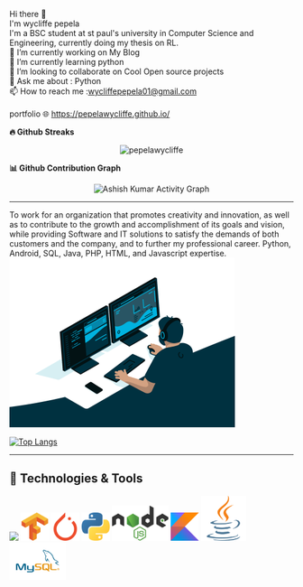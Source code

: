 
Hi there 👋
<br>
I'm wycliffe pepela
 <br>
I'm a BSC student at st paul's university in Computer Science and Engineering, currently doing my thesis on RL.
<br>
🔭 I’m currently working on My Blog
<br>
🌱 I’m currently learning python
<br>
👯 I’m looking to collaborate on Cool Open source projects
<br>
💬 Ask me about : Python 
<br>
📫 How to reach me :wycliffepepela01@gmail.com
<br>
<br>
portfolio
🌐 https://pepelawycliffe.github.io/
<br>
<summary><b>🔥 Github Streaks</b></summary>

<p align="center"><img src="https://github-readme-streak-stats.herokuapp.com?user=pepelawycliffe&theme=highcontrast&date_format=M%20j%5B%2C%20Y%5D" alt="pepelawycliffe" /></p>

<summary><b>📊 Github Contribution Graph</b></summary>
<p align="center"<a href="#"><img alt="Ashish Kumar Activity Graph" src="https://activity-graph.herokuapp.com/graph?username=Trend20&bg_color=0D1117&color=e05397&line=e05397&point=FFFFFF&hide_border=true&" /></a></p>

<hr>
To work for an organization that promotes creativity and innovation, as well as to contribute to the growth and accomplishment of its goals and vision, while providing Software and IT solutions to satisfy the demands of both customers and the company, and to further my professional career. Python, Android, SQL, Java, PHP, HTML, and Javascript expertise.
<br>
<img src="https://github.com/pepelawycliffe/pepelawycliffe/blob/main/code.gif" width="400">


[![Top Langs](https://github-readme-stats.vercel.app/api/top-langs/?username=pepelawycliffe&layout=compact&theme=gruvbox)](https://github.com/pepelawycliffe/github-readme-stats)

---

## 🔧 Technologies & Tools
<a href="https://laravel.com" target="_blank"><img src="https://raw.githubusercontent.com/laravel/art/master/logo-lockup/5%20SVG/2%20CMYK/1%20Full%20Color/laravel-logolockup-cmyk-red.svg" width="200"></a>
<a href="https://laravel.com" target="_blank"><img src="https://github.com/pepelawycliffe/pepelawycliffe/blob/main/tensorflow-icon.svg" width="50"></a>
<a href="https://laravel.com" target="_blank"><img src="https://github.com/pepelawycliffe/pepelawycliffe/blob/main/pytorch-icon.svg" width="50"></a>
<a href="https://laravel.com" target="_blank"><img src="https://github.com/pepelawycliffe/pepelawycliffe/blob/main/python-seeklogo.com.svg" width="50"></a>
<a href="https://laravel.com" target="_blank"><img src="https://github.com/pepelawycliffe/pepelawycliffe/blob/main/nodejs-seeklogo.com.svg" width="100"></a>
<a href="https://laravel.com" target="_blank"><img src="https://github.com/pepelawycliffe/pepelawycliffe/blob/main/kotlin-1.svg" width="50"></a>
<a href="https://laravel.com" target="_blank"><img src="https://github.com/pepelawycliffe/pepelawycliffe/blob/main/java-icon.svg" width="80"></a>
<a href="https://laravel.com" target="_blank"><img src="https://github.com/pepelawycliffe/pepelawycliffe/blob/main/MySQL-Logo.wine.svg" width="100"></a>



<!-- ![](https://img.shields.io/badge/OS-Windows-informational?style=flat&logo=Windows&logoColor=white&color=2bbc8a)
![](https://img.shields.io/badge/Editor-vscode-informational?style=flat&logo=visual-studio-code&logoColor=white&color=2bbc8a)
![](https://img.shields.io/badge/Code-Python-informational?style=flat&logo=python&logoColor=white&color=2bbc8a)
![](https://img.shields.io/badge/Code-JavaScript-informational?style=flat&logo=javascript&logoColor=white&color=2bbc8a)
![](https://img.shields.io/badge/Code-Java-informational?style=flat&logo=java&logoColor=white&color=2bbc8a)
![](https://img.shields.io/badge/Shell-Bash-informational?style=flat&logo=gnu-bash&logoColor=white&color=2bbc8a)

![](https://img.shields.io/badge/Tools-TensorFlow-informational?style=flat&logo=TensorFlow&logoColor=white&color=2bbc8a)
![](https://img.shields.io/badge/Tools-Pytorch-informational?style=flat&logo=Pytorch&logoColor=white&color=2bbc8a)
![](https://img.shields.io/badge/Tools-NodeJS-informational?style=flat&logo=Node.js&logoColor=white&color=2bbc8a)
![](https://img.shields.io/badge/Tools-PostgreSQL-informational?style=flat&logo=postgresql&logoColor=white&color=2bbc8a)
<br /> -->
<br />





